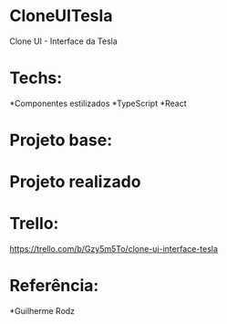 # CloneUITesla
Clone UI - Interface da Tesla

# Techs:
*Componentes estilizados
*TypeScript
*React

# Projeto base:



# Projeto realizado 

# Trello:
https://trello.com/b/Gzy5m5To/clone-ui-interface-tesla


# Referência:
*Guilherme Rodz
